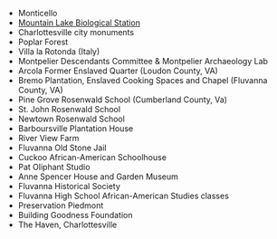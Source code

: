 * Monticello
* [Mountain Lake Biological Station](/work/mlbs)
* Charlottesville city monuments
* Poplar Forest
* Villa la Rotonda (Italy)
* Montpelier Descendants Committee & Montpelier Archaeology Lab
* Arcola Former Enslaved Quarter (Loudon County, VA)
* Bremo Plantation, Enslaved Cooking Spaces and Chapel (Fluvanna County, VA)
* Pine Grove Rosenwald School (Cumberland County, Va)
* St. John Rosenwald School
* Newtown Rosenwald School
* Barboursville Plantation House
* River View Farm
* Fluvanna Old Stone Jail
* Cuckoo African-American Schoolhouse
* Pat Oliphant Studio
* Anne Spencer House and Garden Museum
* Fluvanna Historical Society
* Fluvanna High School African-American Studies classes
* Preservation Piedmont
* Building Goodness Foundation
* The Haven, Charlottesville
